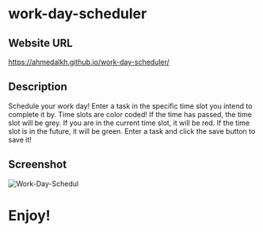 # work-day-scheduler

## Website URL
https://ahmedalkh.github.io/work-day-scheduler/

## Description
Schedule your work day! Enter a task in the specific time slot you intend to complete it by. Time slots are color coded! If the time has passed, the time slot will be grey. If you are in the current time slot, it will be red. If the time slot is in the future, it will be green. Enter a task and click the save button to save it!

## Screenshot
![Work-Day-Schedul](https://user-images.githubusercontent.com/90983346/142795539-d8be78be-a685-4571-bc2f-07dc97678e17.png)

# Enjoy!

